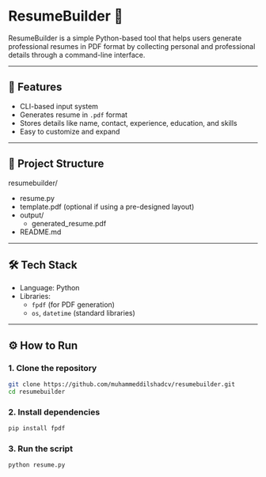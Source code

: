 # ResumeBuilder 📝

ResumeBuilder is a simple Python-based tool that helps users generate professional resumes in PDF format by collecting personal and professional details through a command-line interface.

---

## 🚀 Features

- CLI-based input system
- Generates resume in `.pdf` format
- Stores details like name, contact, experience, education, and skills
- Easy to customize and expand

---

## 📁 Project Structure

resumebuilder/
- resume.py
- template.pdf (optional if using a pre-designed layout)
- output/
  - generated_resume.pdf
- README.md

---

## 🛠️ Tech Stack

- Language: Python
- Libraries:
  - `fpdf` (for PDF generation)
  - `os`, `datetime` (standard libraries)

---

## ⚙️ How to Run

### 1. Clone the repository

```bash
git clone https://github.com/muhammeddilshadcv/resumebuilder.git
cd resumebuilder
```

### 2. Install dependencies

```bash
pip install fpdf
```

### 3. Run the script

```bash
python resume.py
```
